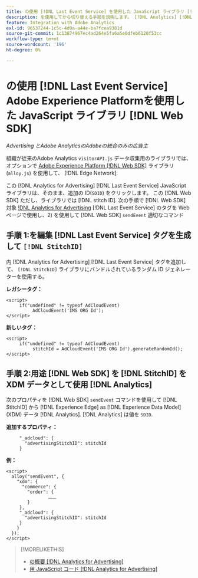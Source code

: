 ```yaml
---
title: の使用 [!DNL Last Event Service] を使用した JavaScript ライブラリ [!DNL Web SDK]
description: を使用してから切り替える手順を説明します。 [!DNL Analytics] [!DNL visitorAPI] ライブラリを [!DNL Experience Platform] [!DNL Web SDK] ライブラリ [!DNL Analytics for Advertising] 実装。
feature: Integration with Adobe Analytics
exl-id: 96537244-1c5c-4d9a-a44e-ba7fcea9381d
source-git-commit: 1c13874967ec4ad264e5fa6a5e0dfeb6120f53cc
workflow-type: tm+mt
source-wordcount: '196'
ht-degree: 0%

---
```


# の使用 [!DNL Last Event Service] Adobe Experience Platformを使用した JavaScript ライブラリ [!DNL Web SDK]

*Advertising とAdobe AnalyticsのAdobeの統合のみの広告主*

組織が従来のAdobe Analytics `visitorAPI.js` データ収集用のライブラリでは、オプションで [Adobe Experience Platform [!DNL Web SDK]](https://experienceleague.adobe.com/docs/experience-platform/edge/home.html) ライブラリ (`alloy.js`) を使用して、 [!DNL Edge Network].

この [!DNL Analytics for Advertising] [!DNL Last Event Service] JavaScript ライブラリは、そのまま、追加の ID(`SDID`) をクリックします。 この [!DNL Web SDK] ただし、ライブラリでは [!DNL stitch ID]. 次の手順で [!DNL Web SDK] 対象 [!DNL Analytics for Advertising](1) [!DNL Last Event Service] のタグを Web ページで使用し、2) を使用して [!DNL Web SDK] `sendEvent` 適切なコマンド

## 手順 1:を編集 [!DNL Last Event Service] タグを生成して `[!DNL StitchID]`

内 [!DNL Analytics for Advertising] [!DNL Last Event Service] タグを追加して、 `[!DNL StitchID]` ライブラリにバンドルされているランダム ID ジェネレーターを使用する。

**レガシータグ：**

```
<script>
     if("undefined" != typeof AdCloudEvent) 
          AdCloudEvent('IMS ORG Id');
</script>
```

**新しいタグ：**

```
<script>
     if("undefined" != typeof AdCloudEvent) 
          stitchId = AdCloudEvent('IMS ORG Id').generateRandomId();
</script>
```

## 手順 2:用途 [!DNL Web SDK] を [!DNL StitchID] を XDM データとして使用 [!DNL Analytics]

次のプロパティを [!DNL Web SDK] `sendEvent` コマンドを使用して [!DNL StitchID] から [!DNL Experience Edge] as [!DNL Experience Data Model] (XDM) データ [!DNL Analytics].<!-- The library will send the StitchID to [!DNL Experience Edge] as `[_adcloud.advertisingStitchID](https://github.com/adobe/xdm/blob/master/docs/reference/adobe/experience/adcloud/stitch.schema.md)`. --> [!DNL Analytics] は値を `SDID`.

**追加するプロパティ：**

```
     "_adcloud": {
       "advertisingStitchID": stitchId
     }
```

**例：**

```
<script>
  alloy("sendEvent", {
    "xdm": {
      "commerce": {
        "order": {
                ………
        }
     },
     "_adcloud": {
       "advertisingStitchID": stitchId
     }
    }
  });
</script>
```

>[!MORELIKETHIS]
>
>* [の概要 [!DNL Analytics for Advertising]](overview.md)
>* [用 JavaScript コード [!DNL Analytics for Advertising]](/help/integrations/analytics/javascript.md)

